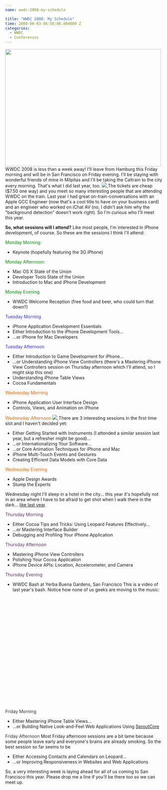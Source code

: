 ```yaml
---
name: wwdc-2008-my-schedule

title: "WWDC 2008: My Schedule"
time: 2008-06-03 06:58:00.004000 Z
categories:
  - WWDC
  - Conferences
---
```


<a href="http://www.flickr.com/photos/26767281@N06/2547043825/">
<img src="http://farm4.static.flickr.com/3002/2547043825_88c6ac5bd9.jpg?v=0" alt="" onload="show_notes_initially();" class="reflect" height="375" width="500" /></a>
WWDC 2008 is less than a week away! I'll leave from Hamburg this Friday morning and will be in San Francisco on Friday evening. I'll be staying with wonderful friends of mine in Milpitas and I'll be taking the Caltrain to the city every morning. That's what I did last year, too.
<a title="100_5072" href="http://www.flickr.com/photos/26767281@N06/2547043821/">
<img src="http://static.flickr.com/2176/2547043821_3c75eb6336_d.jpg" border="0" />
</a>
The tickets are cheap ($7.50 one way) and you meet so many interesting people that are attending WWDC on the train. Last year I had great on-train-conversations with an Apple GCC Engineer (now that's a cool title to have on your business card) and an engineer who worked on iChat AV (no, I didn't ask him why the "background detection" doesn't work right). So I'm curious who I'll meet this year.

<span style="font-weight: bold;">So, what sessions will I attend?</span>
Like most people, I'm interested in iPhone development, of course. So these are the sessions I think I'll attend:

<span style="color: rgb(0, 153, 0);">Monday Morning:</span>

<ul><li>Keynote (hopefully featuring the 3G iPhone)</li></ul><span style="color: rgb(0, 153, 0);">Monday Afternoon:</span>
<ul><li>Mac OS X State of the Union</li><li>Developer Tools State of the Union</li><li>Introduction to Mac and iPhone Development</li></ul><span style="color: rgb(0, 153, 0);">Monday Evening</span>
<ul><li>WWDC Welcome Reception (free food and beer, who could turn that down?)</li></ul><span style="color: rgb(51, 51, 255);">Tuesday Morning</span>
<ul><li>iPhone Application Development Essentials</li><li>Either Introduction to the iPhone Development Tools...</li><li>...or iPhone for Mac Developers</li></ul><span style="color: rgb(51, 51, 255);">Tuesday Afternoon</span>
<ul><li>Either Introduction to Game Development for iPhone...</li><li>...or Understanding iPhone View Controllers (there's a Mastering iPhone View Controllers session on Thursday afternoon which I'll attend, so I might skip this one)</li><li>Understanding iPhone Table Views</li><li>Cocoa Fundamentals</li></ul><span style="color: rgb(255, 102, 0);">Wednesday Morning</span>
<ul><li>iPhone Application User Interface Design</li><li>Controls, Views, and Animation on iPhone</li></ul><span style="color: rgb(255, 102, 0);">Wednesday Afternoon</span>
<a title="100_5110" href="http://www.flickr.com/photos/26767281@N06/2547043831/">
<img src="http://static.flickr.com/3051/2547043831_0bd6821957_d.jpg" border="0" />
</a>
There are 3 interesting sessions in the first time slot and I haven't decided yet:
<ul><li>Either Getting Started with Instruments (I attended a similar session last year, but a refresher might be good)...</li><li>...or Internationalizing Your Software...</li><li>...or Core Animation Techniques for iPhone and Mac</li><li>iPhone Multi-Touch Events and Gestures</li><li>Creating Efficient Data Models with Core Data</li></ul><span style="color: rgb(255, 102, 0);">Wednesday Evening</span>
<ul><li>Apple Design Awards</li><li>Stump the Experts</li></ul>Wednesday night I'll sleep in a hotel in the city... this year it's hopefully not in an area where I have to be afraid to get shot when I walk there in the dark... <a href="http://www.baybridgeinn.com/">like last year</a>.

<span style="color: rgb(102, 51, 102);">Thursday Morning</span>

<ul><li>Either Cocoa Tips and Tricks: Using Leopard Features Effectively...</li><li>...or Mastering Interface Builder</li><li>Debugging and Profiling Your iPhone Application
</li></ul><span style="color: rgb(102, 51, 102);">Thursday Afternoon</span>
<ul><li>Mastering iPhone View Controllers</li><li>Polishing Your Cocoa Application</li><li>iPhone Device APIs: Location, Accelerometer, and Camera</li></ul><span style="color: rgb(102, 51, 102);">Thursday Evening</span>
<ul><li>WWDC Bash at Yerba Buena Gardens, San Francisco
This is a video of last year's bash. Notice how none of us geeks are moving to the music:
<object height="355" width="425"><param name="movie" value="http://www.youtube.com/v/Ixmss91MyKE&amp;hl=en"><param name="wmode" value="transparent"><embed src="http://www.youtube.com/v/Ixmss91MyKE&amp;hl=en" type="application/x-shockwave-flash" wmode="transparent" height="355" width="425"></embed></object></li></ul>
<span style="color: rgb(51, 51, 51);">Friday Morning</span>
<ul><li>Either Mastering iPhone Table Views...</li><li>...or Building Native Look-and-Feel Web Applications Using <a href="http://www.sproutcore.com/">SproutCore</a></li></ul><span style="color: rgb(51, 51, 51);">Friday Afternoon</span>
Most Friday afternoon sessions are a bit lame because some people leave early and everyone's brains are already smoking. So the best session so far seems to be
<ul><li>Either Accessing Contacts and Calendars on Leopard...</li><li>...or Improving Responsiveness in Websites and Web Applications</li></ul>So, a very interesting week is laying ahead for all of us coming to San Francisco this year. Please drop me a line if you'll be there too so we can meet up.
